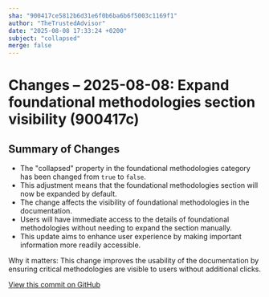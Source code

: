 ```yaml
---
sha: "900417ce5812b6d31e6f0b6ba6b6f5003c1169f1"
author: "TheTrustedAdvisor"
date: "2025-08-08 17:33:24 +0200"
subject: "collapsed"
merge: false
---
```


# Changes – 2025-08-08: Expand foundational methodologies section visibility (900417c)

## Summary of Changes

- The "collapsed" property in the foundational methodologies category has been changed from `true` to `false`.
- This adjustment means that the foundational methodologies section will now be expanded by default.
- The change affects the visibility of foundational methodologies in the documentation.
- Users will have immediate access to the details of foundational methodologies without needing to expand the section manually.
- This update aims to enhance user experience by making important information more readily accessible.

Why it matters: This change improves the usability of the documentation by ensuring critical methodologies are visible to users without additional clicks.

[View this commit on GitHub](https://github.com/TheTrustedAdvisor/FabricAdoptionFramework/commit/900417ce5812b6d31e6f0b6ba6b6f5003c1169f1)
